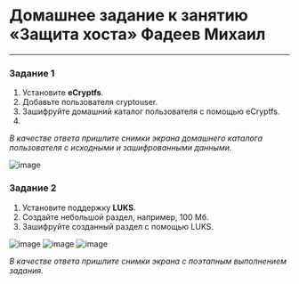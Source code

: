 # Домашнее задание к занятию  «Защита хоста» Фадеев Михаил

------

### Задание 1

1. Установите **eCryptfs**.
2. Добавьте пользователя cryptouser.
3. Зашифруйте домашний каталог пользователя с помощью eCryptfs.
4. 
*В качестве ответа  пришлите снимки экрана домашнего каталога пользователя с исходными и зашифрованными данными.*

![image](https://github.com/FadMikhail/Host_Protection/assets/132131230/7db8e669-7936-48f9-9bc0-1b1e8fc7979b)

### Задание 2

1. Установите поддержку **LUKS**.
2. Создайте небольшой раздел, например, 100 Мб.
3. Зашифруйте созданный раздел с помощью LUKS.

![image](https://github.com/FadMikhail/Host_Protection/assets/132131230/5a8ec670-8e4c-48b0-8fde-b9892fe797e3)
![image](https://github.com/FadMikhail/Host_Protection/assets/132131230/dd514a01-f0cc-4815-80ff-f9e139cf94fc)
![image](https://github.com/FadMikhail/Host_Protection/assets/132131230/9a96d5bd-1c67-4f72-a9b7-b6be927d058a)




*В качестве ответа пришлите снимки экрана с поэтапным выполнением задания.*
